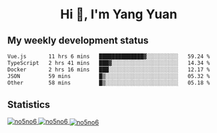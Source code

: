 <h1 align="center">Hi 👋, I'm Yang Yuan</h1>


## My weekly development status
<!--START_SECTION:waka-->

```txt
Vue.js       11 hrs 6 mins   ██████████████▓░░░░░░░░░░   59.24 %
TypeScript   2 hrs 41 mins   ███▓░░░░░░░░░░░░░░░░░░░░░   14.34 %
Docker       2 hrs 16 mins   ███░░░░░░░░░░░░░░░░░░░░░░   12.17 %
JSON         59 mins         █▒░░░░░░░░░░░░░░░░░░░░░░░   05.32 %
Other        58 mins         █▒░░░░░░░░░░░░░░░░░░░░░░░   05.18 %
```

<!--END_SECTION:waka-->

## Statistics
<a href="https://github.com/anuraghazra/github-readme-stats">
  <img src="https://github-readme-stats.vercel.app/api/top-langs/?username=no5no6&theme=dracula" alt="no5no6">
</a>
<a href="https://github.com/anuraghazra/github-readme-stats">
  <img src="https://github-readme-stats.vercel.app/api?username=no5no6&show_icons=true&theme=dracula&line_height=40" alt="no5no6">
</a>
<a href="https://github.com/anuraghazra/github-readme-stats">
  <img align="center" src="https://github-readme-streak-stats.herokuapp.com/?user=no5no6&theme=dracula" alt="no5no6" />
</a>